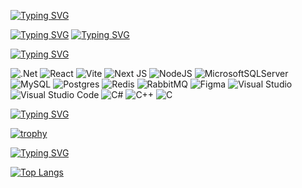 [![Typing SVG](https://readme-typing-svg.herokuapp.com?font=Fira+Code&size=30&duration=3000&pause=1000&color=37009A&center=true&repeat=true&random=false&width=1000&height=200&lines=%F0%9F%91%8B+Hi%2C+I'm+%40Walter-F%2C+C%23%2F.NET+Software+Engineer)](https://git.io/typing-svg)

[![Typing SVG](https://readme-typing-svg.herokuapp.com?font=Fira+Code&duration=3000&pause=1000&color=37009A&center=true&repeat=false&random=false&width=1000&height=100&lines=%F0%9F%92%BC+I+look+forward+to+cooperation+at+the+moment)](https://git.io/typing-svg)
[![Typing SVG](https://readme-typing-svg.herokuapp.com?font=Fira+Code&duration=3000&pause=1000&color=37009A&center=true&repeat=false&random=false&width=1000&height=100&lines=%F0%9F%93%A7+How+to+reach+me%3A+sva_work%40inbox.com)](https://git.io/typing-svg)

[![Typing SVG](https://readme-typing-svg.herokuapp.com?font=Fira+Code&pause=1000&color=37009A&repeat=false&random=false&width=435&height=100&lines=%F0%9F%94%A8+The+stack+of+technologies+used)](https://git.io/typing-svg)

![.Net](https://img.shields.io/badge/.NET-5C2D91?style=for-the-badge&logo=.net&logoColor=white)
![React](https://img.shields.io/badge/react-%2320232a.svg?style=for-the-badge&logo=react&logoColor=%2361DAFB)
![Vite](https://img.shields.io/badge/vite-%23646CFF.svg?style=for-the-badge&logo=vite&logoColor=white)
![Next JS](https://img.shields.io/badge/Next-black?style=for-the-badge&logo=next.js&logoColor=white)
![NodeJS](https://img.shields.io/badge/node.js-6DA55F?style=for-the-badge&logo=node.js&logoColor=white)
![MicrosoftSQLServer](https://img.shields.io/badge/Microsoft%20SQL%20Server-CC2927?style=for-the-badge&logo=microsoft%20sql%20server&logoColor=white)
![MySQL](https://img.shields.io/badge/mysql-4479A1.svg?style=for-the-badge&logo=mysql&logoColor=white)
![Postgres](https://img.shields.io/badge/postgres-%23316192.svg?style=for-the-badge&logo=postgresql&logoColor=white)
![Redis](https://img.shields.io/badge/redis-%23DD0031.svg?style=for-the-badge&logo=redis&logoColor=white)
![RabbitMQ](https://img.shields.io/badge/Rabbitmq-FF6600?style=for-the-badge&logo=rabbitmq&logoColor=white)
![Figma](https://img.shields.io/badge/figma-%23F24E1E.svg?style=for-the-badge&logo=figma&logoColor=white)
![Visual Studio](https://img.shields.io/badge/Visual%20Studio-5C2D91.svg?style=for-the-badge&logo=visual-studio&logoColor=white)
![Visual Studio Code](https://img.shields.io/badge/Visual%20Studio%20Code-0078d7.svg?style=for-the-badge&logo=visual-studio-code&logoColor=white)
![C#](https://img.shields.io/badge/c%23-%23239120.svg?style=for-the-badge&logo=csharp&logoColor=white)
![C++](https://img.shields.io/badge/c++-%2300599C.svg?style=for-the-badge&logo=c%2B%2B&logoColor=white)
![C](https://img.shields.io/badge/c-%2300599C.svg?style=for-the-badge&logo=c&logoColor=white)

[![Typing SVG](https://readme-typing-svg.herokuapp.com?font=Fira+Code&duration=3000&pause=1000&color=37009A&repeat=false&random=false&width=500&lines=%F0%9F%8F%86+GitHub+Profile+Trophy)](https://git.io/typing-svg)

[![trophy](https://github-profile-trophy.vercel.app/?username=Walter-F&title=Experience,Commits,Repositories&theme=onedark)](https://github.com/Walter-F/github-profile-trophy)

[![Typing SVG](https://readme-typing-svg.herokuapp.com?font=Fira+Code&duration=3000&pause=1000&color=37009A&repeat=false&random=false&width=500&lines=%F0%9F%93%91+Statistics+by+language)](https://git.io/typing-svg)

[![Top Langs](https://github-readme-stats.vercel.app/api/top-langs/?username=Walter-F&layout=compact)](https://github.com/anuraghazra/github-readme-stats)


